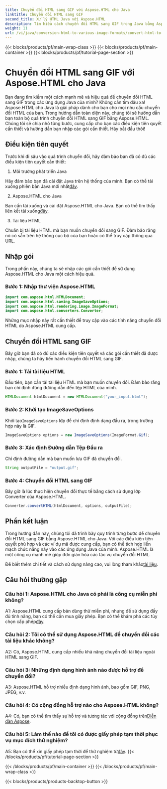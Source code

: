 ```yaml
---
title: Chuyển đổi HTML sang GIF với Aspose.HTML cho Java
linktitle: Chuyển đổi HTML sang GIF
second_title: Xử lý HTML Java với Aspose.HTML
description: Tìm hiểu cách chuyển đổi HTML sang GIF trong Java bằng Aspose.HTML. Hướng dẫn từng bước toàn diện để chuyển đổi HTML sang GIF hiệu quả.
weight: 11
url: /vi/java/conversion-html-to-various-image-formats/convert-html-to-gif/
---
```


{{< blocks/products/pf/main-wrap-class >}}
{{< blocks/products/pf/main-container >}}
{{< blocks/products/pf/tutorial-page-section >}}

# Chuyển đổi HTML sang GIF với Aspose.HTML cho Java

Bạn đang tìm kiếm một cách mạnh mẽ và hiệu quả để chuyển đổi HTML sang GIF trong các ứng dụng Java của mình? Không cần tìm đâu xa! Aspose.HTML cho Java là giải pháp dành cho bạn cho mọi nhu cầu chuyển đổi HTML của bạn. Trong hướng dẫn toàn diện này, chúng tôi sẽ hướng dẫn bạn toàn bộ quá trình chuyển đổi HTML sang GIF bằng Aspose.HTML. Chúng tôi sẽ chia nhỏ từng bước, cung cấp cho bạn các điều kiện tiên quyết cần thiết và hướng dẫn bạn nhập các gói cần thiết. Hãy bắt đầu thôi!

## Điều kiện tiên quyết

Trước khi đi sâu vào quá trình chuyển đổi, hãy đảm bảo bạn đã có đủ các điều kiện tiên quyết cần thiết:

1. Môi trường phát triển Java

Hãy đảm bảo bạn đã cài đặt Java trên hệ thống của mình. Bạn có thể tải xuống phiên bản Java mới nhất[đây](https://www.oracle.com/java/technologies/javase-downloads.html).

2. Aspose.HTML cho Java

 Bạn cần tải xuống và cài đặt Aspose.HTML cho Java. Bạn có thể tìm thấy liên kết tải xuống[đây](https://releases.aspose.com/html/java/).

3. Tài liệu HTML

Chuẩn bị tài liệu HTML mà bạn muốn chuyển đổi sang GIF. Đảm bảo rằng nó có sẵn trên hệ thống cục bộ của bạn hoặc có thể truy cập thông qua URL.

## Nhập gói

Trong phần này, chúng ta sẽ nhập các gói cần thiết để sử dụng Aspose.HTML cho Java một cách hiệu quả. 

### Bước 1: Nhập thư viện Aspose.HTML

```java
import com.aspose.html.HTMLDocument;
import com.aspose.html.saving.ImageSaveOptions;
import com.aspose.html.rendering.image.ImageFormat;
import com.aspose.html.converters.Converter;
```

Những mục nhập này rất cần thiết để truy cập vào các tính năng chuyển đổi HTML do Aspose.HTML cung cấp.

## Chuyển đổi HTML sang GIF

Bây giờ bạn đã có đủ các điều kiện tiên quyết và các gói cần thiết đã được nhập, chúng ta hãy tiến hành chuyển đổi HTML sang GIF.

### Bước 1: Tải tài liệu HTML

Đầu tiên, bạn cần tải tài liệu HTML mà bạn muốn chuyển đổi. Đảm bảo rằng bạn chỉ định đúng đường dẫn đến tệp HTML của mình.

```java
HTMLDocument htmlDocument = new HTMLDocument("your_input.html");
```

### Bước 2: Khởi tạo ImageSaveOptions

 Khởi tạo`ImageSaveOptions` lớp để chỉ định định dạng đầu ra, trong trường hợp này là GIF.

```java
ImageSaveOptions options = new ImageSaveOptions(ImageFormat.Gif);
```

### Bước 3: Xác định Đường dẫn Tệp Đầu ra

Chỉ định đường dẫn mà bạn muốn lưu GIF đã chuyển đổi.

```java
String outputFile = "output.gif";
```

### Bước 4: Chuyển đổi HTML sang GIF

Bây giờ là lúc thực hiện chuyển đổi thực tế bằng cách sử dụng lớp Converter của Aspose.HTML.

```java
Converter.convertHTML(htmlDocument, options, outputFile);
```

## Phần kết luận

Trong hướng dẫn này, chúng tôi đã trình bày quy trình từng bước để chuyển đổi HTML sang GIF bằng Aspose.HTML cho Java. Với các điều kiện tiên quyết phù hợp và các ví dụ mã được cung cấp, bạn có thể tích hợp liền mạch chức năng này vào các ứng dụng Java của mình. Aspose.HTML là một công cụ mạnh mẽ giúp đơn giản hóa các tác vụ chuyển đổi HTML.

 Để biết thêm chi tiết và cách sử dụng nâng cao, vui lòng tham khảo[tài liệu](https://reference.aspose.com/html/java/).

## Câu hỏi thường gặp

### Câu hỏi 1: Aspose.HTML cho Java có phải là công cụ miễn phí không?

 A1: Aspose.HTML cung cấp bản dùng thử miễn phí, nhưng để sử dụng đầy đủ tính năng, bạn có thể cần mua giấy phép. Bạn có thể khám phá các tùy chọn cấp phép[đây](https://purchase.aspose.com/buy).

### Câu hỏi 2: Tôi có thể sử dụng Aspose.HTML để chuyển đổi các tài liệu khác không?

A2: Có, Aspose.HTML cung cấp nhiều khả năng chuyển đổi tài liệu ngoài HTML sang GIF.

### Câu hỏi 3: Những định dạng hình ảnh nào được hỗ trợ để chuyển đổi?

A3: Aspose.HTML hỗ trợ nhiều định dạng hình ảnh, bao gồm GIF, PNG, JPEG, v.v.

### Câu hỏi 4: Có cộng đồng hỗ trợ nào cho Aspose.HTML không?

 A4: Có, bạn có thể tìm thấy sự hỗ trợ và tương tác với cộng đồng trên[Diễn đàn Aspose](https://forum.aspose.com/).

### Câu hỏi 5: Làm thế nào để tôi có được giấy phép tạm thời phục vụ mục đích thử nghiệm?

 A5: Bạn có thể xin giấy phép tạm thời để thử nghiệm từ[đây](https://purchase.aspose.com/temporary-license/).
{{< /blocks/products/pf/tutorial-page-section >}}

{{< /blocks/products/pf/main-container >}}
{{< /blocks/products/pf/main-wrap-class >}}

{{< blocks/products/products-backtop-button >}}
